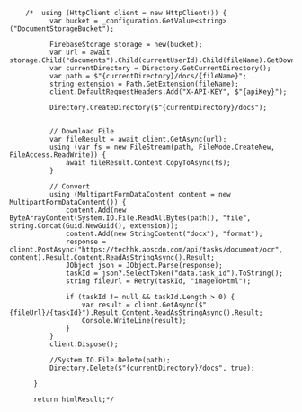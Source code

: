         /*  using (HttpClient client = new HttpClient()) {
              var bucket = _configuration.GetValue<string>("DocumentStorageBucket");

              FirebaseStorage storage = new(bucket);
              var url = await storage.Child("documents").Child(currentUserId).Child(fileName).GetDownloadUrlAsync();
              var currentDirectory = Directory.GetCurrentDirectory();
              var path = $"{currentDirectory}/docs/{fileName}";
              string extension = Path.GetExtension(fileName);
              client.DefaultRequestHeaders.Add("X-API-KEY", $"{apiKey}");

              Directory.CreateDirectory($"{currentDirectory}/docs");


              // Download File
              var fileResult = await client.GetAsync(url);
              using (var fs = new FileStream(path, FileMode.CreateNew, FileAccess.ReadWrite)) {
                  await fileResult.Content.CopyToAsync(fs);
              }

              // Convert
              using (MultipartFormDataContent content = new MultipartFormDataContent()) {
                  content.Add(new ByteArrayContent(System.IO.File.ReadAllBytes(path)), "file", string.Concat(Guid.NewGuid(), extension));
                  content.Add(new StringContent("docx"), "format");
                  response = client.PostAsync("https://techhk.aoscdn.com/api/tasks/document/ocr", content).Result.Content.ReadAsStringAsync().Result;
                  JObject json = JObject.Parse(response);
                  taskId = json?.SelectToken("data.task_id").ToString();
                  string fileUrl = Retry(taskId, "imageToHtml");

                  if (taskId != null && taskId.Length > 0) {
                      var result = client.GetAsync($"{fileUrl}/{taskId}").Result.Content.ReadAsStringAsync().Result;
                      Console.WriteLine(result);
                  }
              }
              client.Dispose();

              //System.IO.File.Delete(path);
              Directory.Delete($"{currentDirectory}/docs", true);

          }

          return htmlResult;*/